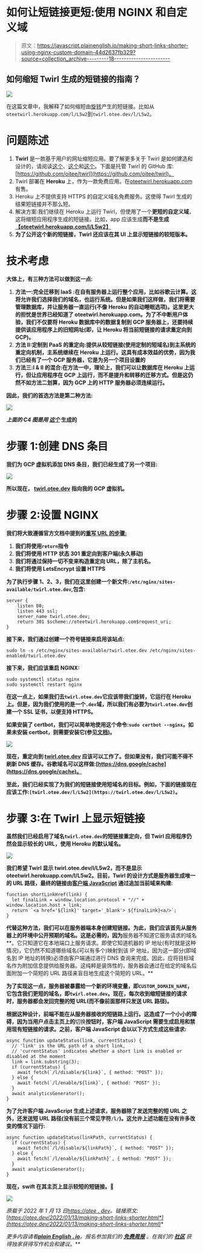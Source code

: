 # 如何让短链接更短:使用 NGINX 和自定义域

> 原文：<https://javascript.plainenglish.io/making-short-links-shorter-using-nginx-custom-domain-44d2637fb329?source=collection_archive---------18----------------------->

## 如何缩短 Twirl 生成的短链接的指南？

![](img/f31a8a7aef50a77670f06f2f76d1241f.png)

在这篇文章中，我解释了如何缩短由[旋转](https://otee.dev/2022/01/13/making-short-links-shorter.html)产生的短链接。比如从`oteetwirl.herokuapp.com/l/L5w2`到`twirl.otee.dev/l/L5w2`。

# 问题陈述

1.  **Twirl** 是一款基于用户的网址缩短应用。要了解更多关于 Twirl 是如何建造和设计的，请阅读[这个](https://otee.dev/2021/11/14/twirl-user-management.html)、[这个](https://otee.dev/2021/12/08/storing-passwords-securely.html)和[这个](https://otee.dev/2021/12/20/twirl-link-shortening.html)。下面是托管 Twirl 的 GitHub 库:[https://github.com/oitee/twirl](https://github.com/oitee/twirl)。
2.  Twirl 部署在 **Heroku** 上，作为一款免费应用。在[oteetwirl.herokuapp.com](https://oteetwirl.herokuapp.com/)有售。
3.  Heroku 上不提供支持 HTTPS 的自定义域名免费服务。这使得 Twirl 生成的结果短链接并不那么短。
4.  解决方案:我们继续在 Heroku 上运行 Twirl，但使用了一个**更短的自定义域**，这将缩短应用程序生成的短链接。比如，app 应该生成[](https://twirl.otee.dev/l/L5w2)**而不是生成[【oteetwirl.herokuapp.com/l/L5w2】](https://oteetwirl.herokuapp.com/l/L5w2)**
5.  **为了公开这个新的短链接，Twirl 还应该在其 UI 上显示短链接的较短版本。**

# **技术考虑**

**大体上，有三种方法可以做到这一点:**

1.  ****方法一:完全迁移到 IaaS** :在自有服务器上运行整个应用，比如谷歌云计算。这将允许我们选择我们的域名，也运行系统。但是如果我们这样做，我们将需要管理数据库，并让服务器一直运行(不像 Heroku 的自动睡眠选项)。这里更大的担忧是世界已经知道了 oteetwirl.herokuapp.com。为了不中断用户体验，我们不仅要将 Heroku 数据库中的数据复制到 GCP 服务器上，还要持续提供该应用程序上的旧短网址(即，让 Heroku 将当前短链接的请求重定向到 GCP)。**
2.  ****方法 II:定制到 PaaS 的重定向**:提供从较短链接(使用定制的短域名)到主系统的重定向机制，主系统继续在 Heroku 上运行。这具有成本效益的优势，因为我们已经有了一个 GCP 服务器，它是为另一个项目设置的**
3.  ****方法三:I & II** 的混合:在方法一中，理论上，我们可以让数据库在 Heroku 上运行，但让应用程序在 GCP 上运行，而不是提升和转移的迁移方式。但是这仍然不如方法二划算，因为 GCP 上的 HTTP 服务器必须连续运行。**

**因此，我们的首选方法是第二种方法:**

**![](img/a17c08fd70dd5440c07b75c5ffbc4f25.png)**

***上面的 C4 图是用* [*这个*](https://gist.github.com/oitee/725732646af54024d4bc242608e1cf4e) 生成的**

# **步骤 1:创建 DNS 条目**

**我们为 GCP 虚拟机添加 DNS 条目，我们已经生成了另一个项目:**

**![](img/9ab107ea1354eeb7d50876a4bf78472b.png)**

**所以现在， [twirl.otee.dev](https://twirl.otee.dev) 指向我的 GCP 虚拟机。**

# **步骤 2:设置 NGINX**

**我们将大致遵循官方文档中提到的[重写 URL 的步骤:](https://www.nginx.com/blog/creating-nginx-rewrite-rules/)**

1.  **我们将使用`return`指令**
2.  **我们将使用 HTTP 状态 301 重定向到客户端(永久移动)**
3.  **我们将通过保持一切不变来构造重定向 URL，除了主机名。**
4.  **我们将使用 LetsEncrypt 设置 HTTPS**

**为了执行步骤 1、2、3，我们在这里创建一个新文件:`/etc/nginx/sites-available/twirl.otee.dev`,包含:**

```
server {
    listen 80;
    listen 443 ssl;
    server_name twirl.otee.dev;
    return 301 $scheme://oteetwirl.herokuapp.com$request_uri;
}
```

**接下来，我们通过创建一个符号链接来启用该站点:**

```
sudo ln -s /etc/nginx/sites-available/twirl.otee.dev /etc/nginx/sites-enabled/twirl.otee.dev
```

**接下来，我们应该重启 NGINX:**

```
sudo systemctl status nginx
sudo systemctl restart nginx
```

**在这一点上，如果我们去`twirl.otee.dev`它应该带我们旋转，它运行在 Heroku 上。但是，因为我们使用的是一个`.dev`域，所以我们有必要为`twirl.otee.dev`创建一个 SSL 证书，以便支持 HTTPS。**

**如果安装了 certbot，我们可以简单地使用这个命令:`sudo certbot --nginx`。如果未安装 certbot，则需要安装它(参见[文档](https://certbot.eff.org/instructions?ws=nginx&os=ubuntufocal))。**

**![](img/d486b1e65060ff42a41f47908e4429f0.png)**

**现在，重定向到 [twirl.otee.dev](https://twirl.otee.dev) 应该可以工作了。但如果没有，我们可能不得不刷新 DNS 缓存。谷歌域名可以这样做:[https://dns.google/cache](https://dns.google/cache)。**

**至此，我们已经实现了为我们的短链接使用短域名的目标。例如，下面的链接现在应该工作:`[twirl.otee.dev/l/L5w2](https://twirl.otee.dev/l/L5w2)`。**

# **步骤 3:在 Twirl 上显示短链接**

**虽然我们已经启用了域名`twirl.otee.dev`的短链接重定向，但 Twirl 应用程序仍然会显示较长的 URL，使用 Heroku 的默认域名。**

**![](img/a42947a7cd454eed43d3c3057e7ef7ec.png)**

**我们希望 Twirl 显示 twirl.otee.dev/l/L5w2，而不是显示 oteetwirl.herokuapp.com/l/L5w2。目前，Twirl 的设计方式是服务器生成唯一的 URL 路径，最终的链接由[客户端 JavaScript](https://github.com/oitee/twirl/blob/a58e20c/public/views/home.mustache#L139) 通过追加当前域来构建:**

```
function shortLinkHref(link) {
  let finalLink = window.location.protocol + "//" + window.location.host + link;
  return `<a href='${link}' target='_blank'> ${finalLink}<a/>`;
}
```

**代替这种方法，我们可以在服务器端本身创建短链接。为此，我们应该首先从服务器上的环境中公开预期的域名。这是必需的，因为**服务器不知道它服务请求的域名**。它只知道它在本地端口上服务请求。即使它知道机器的 IP 地址(有时就是这种情况)，它仍然不知道哪些域名(可以有多个)映射到该 IP 地址，因为这一部分(即域名到 IP 地址的转换)必须由客户端通过进行 DNS 查询来完成。因此，应将目标域名作为附加信息提供给服务器。这纯粹是装饰性的，服务器会通过在给定的域名后面附加一个简短的 URL 路径来盲目地生成这个简短的 URL。**

**为了实现这一点，服务器被暴露给一个新的环境变量，即`CUSTOM_DOMAIN_NAME`，它包含我们更短的域名，即`twirl.otee.dev`。现在，每次收到缩短链接的请求时，服务器都会发回完整的短 URL(而不像前面那样只发送 URL 路径)。**

**根据这种设计，前端不能在从服务器接收的短链路上运行。这造成了一个小小的障碍，因为当用户点击主页上的**切换**按钮时，客户端 JavaScript 需要生成启用和禁用现有短链接的请求。之前，客户端 JavaScript 会以以下方式生成这些请求:**

```
async function updateStatus(link, currentStatus) {
  // 'link' is the URL path of a short link, 
  // 'currentStatus' indicates whether a short link is enabled or disabled at the moment
  link = link.substring(3);
  if (currentStatus) {
    await fetch(`/l/disable/${link}`, { method: "POST" });
  } else {
    await fetch(`/l/enable/${link}`, { method: "POST" });
  }
  await analyticsGenerator();
}
```

**为了允许客户端 JavaScript 生成上述请求，服务器除了发送完整的短 URL 之外，还发送短 URL 路径(没有前三个常见字符`/l/`)。这允许上述功能在没有许多改变的情况下运行:**

```
async function updateStatus(linkPath, currentStatus) {
  if (currentStatus) {
    await fetch(`/l/disable/${linkPath}`, { method: "POST" });
  } else {
    await fetch(`/l/enable/${linkPath}`, { method: "POST" });
  }
  await analyticsGenerator();
}
```

**现在，swift 在其主页上显示较短的短链接。🎉**

**![](img/b323493536d6f3561c9af15d3ddb0167.png)**

***原载于 2022 年 1 月 13 日*[*https://otee . dev*](https://otee.dev/2022/01/13/making-short-links-shorter.html)*。链接原文:*[*https://otee.dev/2022/01/13/making-short-links-shorter.html*](https://otee.dev/2022/01/13/making-short-links-shorter.html)**

***更多内容请看*[***plain English . io***](http://plainenglish.io/)*。报名参加我们的* [***免费周报***](http://newsletter.plainenglish.io/) *。在我们的* [***社区***](https://discord.gg/GtDtUAvyhW) *获得独家获得写作机会和建议。***